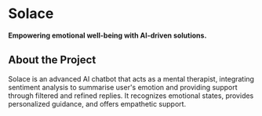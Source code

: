 # Solace 

**Empowering emotional well-being with AI-driven solutions.**  

## About the Project  
Solace is an advanced AI chatbot that acts as a mental therapist, integrating sentiment analysis to summarise user's emotion and providing support through filtered and refined replies. It recognizes emotional states, provides personalized guidance, and offers empathetic support.  

